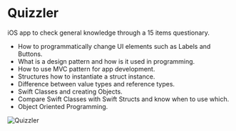 # Quizzler
iOS app to check general knowledge through a 15 items questionary.

* How to programmatically change UI elements such as Labels and Buttons.
* What is a design pattern and how is it used in programming.
* How to use MVC pattern for app development.
* Structures how to instantiate a struct instance.
* Difference between value types and reference types.
* Swift Classes and creating Objects.
* Compare Swift Classes with Swift Structs and know when to use which.
* Object Oriented Programming.

![Quizzler](https://user-images.githubusercontent.com/99278919/165566351-a4bee398-09c2-4a27-ae54-0e6f2d49c626.gif)
